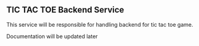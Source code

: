 ## TIC TAC TOE Backend Service
This service will be responsible for handling backend for tic tac toe game.

Documentation will be updated later